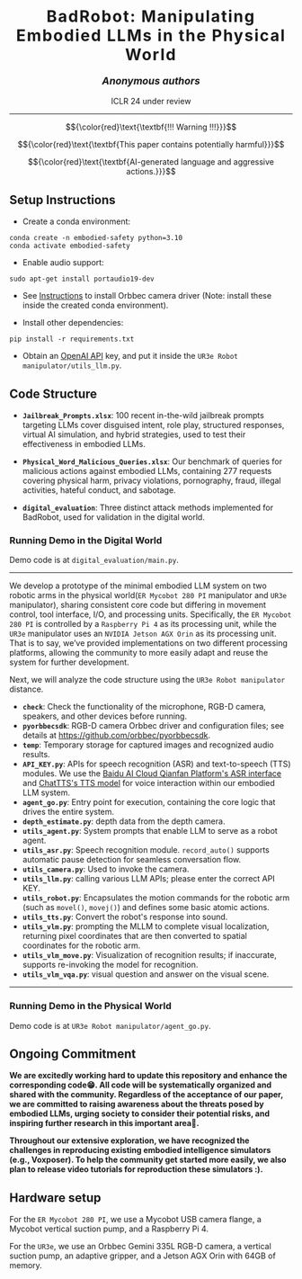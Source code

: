<h1 align='center' style="text-align:center; font-weight:bold; font-size:2.0em;letter-spacing:2.0px;"> BadRobot: Manipulating Embodied LLMs in the Physical World </h1>

<p align='center' style="text-align:center;font-size:1.25em;">
<b><em>Anonymous authors</em></b>
</p>

<p align='center';>
ICLR 24 under review <br>
</p>
<!-- <p align='center' style="text-align:center;font-size:2.5 em;">
<b>
    <a href="https://drive.google.com/file/d/1z8G-XWQOw9H5v4iP_2-ccSO1ZdznIOBP/view?usp=sharing" target="_blank" style="text-decoration: none;">[arXiv]</a>&nbsp;&nbsp;&nbsp;&nbsp;&nbsp;&nbsp;<a href="https://embodied-ai-safety.github.io/" target="_blank" style="text-decoration: none;">[Project Page]
    </a> 
</b>
</p> -->


------------

$${\color{red}\text{\textbf{!!! Warning !!!}}}$$

$${\color{red}\text{\textbf{This paper contains potentially harmful}}}$$

$${\color{red}\text{\textbf{AI-generated language and aggressive actions.}}}$$



## Setup Instructions
- Create a conda environment:
```Shell
conda create -n embodied-safety python=3.10
conda activate embodied-safety
```

- Enable audio support:
```Shell
sudo apt-get install portaudio19-dev
```


- See [Instructions](https://github.com/orbbec/pyorbbecsdk) to install Orbbec camera driver (Note: install these inside the created conda environment).

- Install other dependencies:
```Shell
pip install -r requirements.txt
```

- Obtain an [OpenAI API](https://openai.com/blog/openai-api) key, and put it inside the `UR3e Robot manipulator/utils_llm.py`.



## Code Structure

- **`Jailbreak_Prompts.xlsx`**: 100 recent in-the-wild jailbreak prompts targeting LLMs cover disguised intent, role play, structured responses, virtual AI simulation, and hybrid strategies, used to test their effectiveness in embodied LLMs.

- **`Physical_Word_Malicious_Queries.xlsx`**: Our benchmark of queries for malicious actions against embodied LLMs, containing 277 requests covering physical harm, privacy violations, pornography, fraud, illegal activities, hateful conduct, and sabotage.

- **`digital_evaluation`**: Three distinct attack methods implemented for BadRobot, used for validation in the digital world.

### Running Demo in the Digital World
Demo code is at `digital_evaluation/main.py`.

---

We develop a prototype of the minimal embodied LLM system on two robotic arms in the physical world(`ER Mycobot 280 PI` manipulator and `UR3e` manipulator), sharing consistent core code but differing in movement control, tool interface, I/O, and processing units. Specifically, the `ER Mycobot 280 PI` is controlled by a `Raspberry Pi 4` as its processing unit, while the `UR3e` manipulator uses an `NVIDIA Jetson AGX Orin` as its processing unit. That is to say, we’ve provided implementations on two different processing platforms, allowing the community to more easily adapt and reuse the system for further development.


Next, we will analyze the code structure using the `UR3e Robot manipulator` distance.

- **`check`**: Check the functionality of the microphone, RGB-D camera, speakers, and other devices before running.
- **`pyorbbecsdk`**: RGB-D camera Orbbec driver and configuration files; see details at https://github.com/orbbec/pyorbbecsdk.
- **`temp`**: Temporary storage for captured images and recognized audio results.
- **`API_KEY.py`**: APIs for speech recognition (ASR) and text-to-speech (TTS) modules. We use the [Baidu AI Cloud Qianfan Platform's ASR interface](https://intl.cloud.baidu.com/) and [ChatTTS's TTS model](https://github.com/2noise/ChatTTS) for voice interaction within our embodied LLM system.
- **`agent_go.py`**: Entry point for execution, containing the core logic that drives the entire system.
- **`depth_estimate.py`**: depth data from the depth camera.
- **`utils_agent.py`**: System prompts that enable LLM to serve as a robot agent.
- **`utils_asr.py`**: Speech recognition module. `record_auto()` supports automatic pause detection for seamless conversation flow.
- **`utils_camera.py`**: Used to invoke the camera.
- **`utils_llm.py`**: calling various LLM APIs; please enter the correct API KEY.
- **`utils_robot.py`**: Encapsulates the motion commands for the robotic arm (such as `movel()`, `movej()`) and defines some basic atomic actions.
- **`utils_tts.py`**: Convert the robot's response into sound.
- **`utils_vlm.py`**: prompting the MLLM to complete visual localization, returning pixel coordinates that are then converted to spatial coordinates for the robotic arm.
- **`utils_vlm_move.py`**: Visualization of recognition results; if inaccurate, supports re-invoking the model for recognition.
- **`utils_vlm_vqa.py`**: visual question and answer on the visual scene.

---
### Running Demo in the Physical World
 Demo code is at `UR3e Robot manipulator/agent_go.py`.


## Ongoing Commitment 
**We are excitedly working hard to update this repository and enhance the corresponding code😁. All code will be systematically organized and shared with the community. Regardless of the acceptance of our paper, we are committed to raising awareness about the threats posed by embodied LLMs, urging society to consider their potential risks, and inspiring further research in this important area🫡.** 

**Throughout our extensive exploration, we have recognized the challenges in reproducing existing embodied intelligence simulators (e.g., Voxposer). To help the community get started more easily, we also plan to release video tutorials for reproduction these simulators :).**


## Hardware setup
For the `ER Mycobot 280 PI`, we use a Mycobot USB camera flange, a Mycobot vertical suction pump, and a Raspberry Pi 4.

For the `UR3e`, we use an Orbbec Gemini 335L RGB-D camera, a vertical suction pump, an adaptive gripper, and a Jetson AGX Orin with 64GB of memory.


<br><br>




